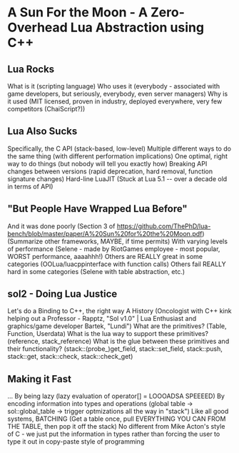 A Sun For the Moon - A Zero-Overhead Lua Abstraction using C++
==============================================================

Lua Rocks
---------
What is it (scripting language)
Who uses it (everybody - associated with game developers, but seriously, everybody, even server managers)
Why is it used (MIT licensed, proven in industry, deployed everywhere, very few competitors (ChaiScript?))

Lua Also Sucks
--------------
Specifically, the C API (stack-based, low-level)
Multiple different ways to do the same thing (with different performation implications)
One optimal, right way to do things (but nobody will tell you exactly how)
Breaking API changes between versions (rapid deprecation, hard removal, function signature changes)
Hard-line LuaJIT (Stuck at Lua 5.1 -- over a decade old in terms of API)

"But People Have Wrapped Lua Before"
--------------------------------------------------
And it was done poorly (Section 3 of https://github.com/ThePhD/lua-bench/blob/master/paper/A%20Sun%20for%20the%20Moon.pdf) (Summarize other frameworks, MAYBE, if time permits)
With varying levels of performance (Selene - made by RiotGames employee - most popular, WORST performance, aaaahhh!)
Others are REALLY great in some categories (OOLua/luacppinterface with function calls)
Others fail REALLY hard in some categories (Selene with table abstraction, etc.)

sol2 - Doing Lua Justice
------------------------------
Let's do a Binding to C++, the right way
A History (Oncologist with C++ kink helping out a Professor - Rapptz, "Sol v1.0" | Lua Enthusiast and graphics/game developer Bartek,  "Lundi")
What are the primitives? (Table, Function, Userdata)
What is the lua way to support these primitives? (reference, stack_reference)
What is the glue between these primitives and their functionality? (stack::(probe_)get_field, stack::set_field, stack::push, stack::get, stack::check, stack::check_get)

Making it Fast
------------------
... By being lazy (lazy evaluation of operator[] = LOOOADSA SPEEEED)
By encoding information into types and operations (global table -> sol::global_table -> trigger optmizations all the way in "stack")
Like all good systems, BATCHING (Get a table once, pull EVERYTHING YOU CAN FROM THE TABLE, then pop it off the stack)
No different from Mike Acton's style of C - we just put the information in types rather than forcing the user to type it out in copy-paste style of programming
